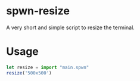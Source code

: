 # spwn-resize
A very short and simple script to resize the terminal.
# Usage
```ts
let resize = import "main.spwn"
resize('500x500')
```

